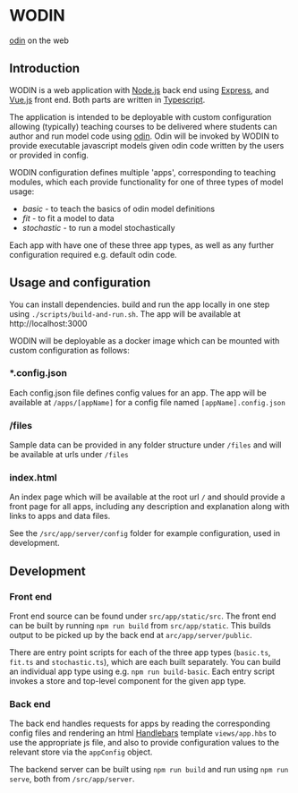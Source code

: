 # WODIN

[odin](https://github.com/mrc-ide/odin) on the web

## Introduction

WODIN is a web application with [Node.js](https://nodejs.org/en/) back end using [Express](http://expressjs.com/), 
and [Vue.js](https://vuejs.org/) front end. Both parts are written in [Typescript](https://www.typescriptlang.org/).  

The application is intended to be deployable with custom configuration allowing (typically) teaching courses to be delivered
where students can author and run model code using [odin](https://github.com/mrc-ide/odin). 
Odin will be invoked by WODIN to provide executable javascript
models given odin code written by the users or provided in config. 

WODIN configuration defines multiple 'apps', corresponding to teaching modules, which each provide functionality for 
one of three types of model usage:
- *basic* - to teach the basics of odin model definitions
- *fit* - to fit a model to data
- *stochastic* - to run a model stochastically

Each app with have one of these three app types, as well as any further configuration required e.g. default odin code. 

## Usage and configuration

You can install dependencies. build and run the app locally in one step using `./scripts/build-and-run.sh`. The app will be available at http://localhost:3000

WODIN will be deployable as a docker image which can be mounted with custom configuration as follows:

### *.config.json

Each config.json file defines config values for an app. The app will be available at `/apps/[appName]` for a config
file named `[appName].config.json`

### /files

Sample data can be provided in any folder structure under `/files` and will be available at urls under `/files`

### index.html 

An index page which will be available at the root url `/` and should provide a front page for all apps, including any description
and explanation along with links to apps and data files.

See the `/src/app/server/config` folder for example configuration, used in development. 

## Development

### Front end 

Front end source can be found under `src/app/static/src`. The front end can be built by running `npm run build` from
`src/app/static`. This builds output to be picked up by the back end at `arc/app/server/public`.

There are entry point scripts for each of the three app types (`basic.ts`, `fit.ts` and `stochastic.ts`), which are each
built separately. You can build an individual app type using e.g. `npm run build-basic`. Each entry script invokes a store
and top-level component for the given app type. 

### Back end

The back end handles requests for apps by reading the corresponding config files and rendering an html [Handlebars](https://handlebarsjs.com/) template
`views/app.hbs` to use the appropriate js file, and also to provide configuration values to the relevant store via
the `appConfig` object.

The backend server can be built using `npm run build` and  run using `npm run serve`, both from `/src/app/server`.



